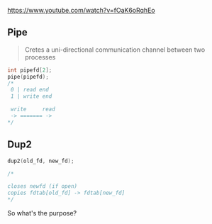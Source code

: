 

https://www.youtube.com/watch?v=fOaK6oRqhEo
## Pipe
> Cretes a uni-directional communication channel between two processes

```c
int pipefd[2];
pipe(pipefd);
/*
 0 | read end
 1 | write end

 write     read
 -> ======= ->
*/
```

## Dup2
```c
dup2(old_fd, new_fd);

/*

closes newfd (if open)
copies fdtab[old_fd] -> fdtab[new_fd]
*/
```
So what's the purpose?
